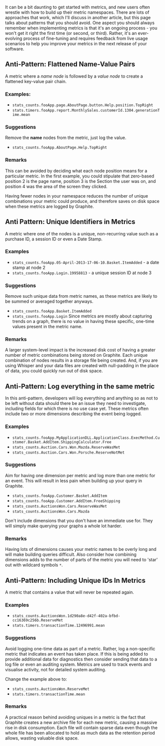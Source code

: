 ﻿It can be a bit daunting to get started with metrics, and new users often wrestle with how to build up their metric namespaces. There are lots of approaches that work, which I'll discuss in another article, but this page talks about patterns that you should avoid. One aspect you should always remember when implementing metrics is that it's an ongoing process - you won't get it right the first time (or second, or third). Rather, it's an ever-evolving process of fine-tuning and requires feedback from live usage scenarios to help you improve your metrics in the next release of your software.

## Anti-Pattern: Flattened Name-Value Pairs
A metric where a *name node* is followed by a *value node* to create a flattened key-value pair chain.

### Examples:
* ```stats_counts.fooApp.page.AboutPage.button.Help.position.TopRight```
* ```stats.timers.fooApp.report.MonthlySales.customerId.1304.generationTime.mean```

### Suggestions
Remove the **name** nodes from the metric, just log the value.
* ```stats_counts.fooApp.AboutPage.Help.TopRight```

### Remarks
This can be avoided by deciding what each node position means for a particular metric. In the first example, you could stipulate that zero-based position 2 is the page name, position 3 is the Section the user was on, and position 4 was the area of the screen they clicked.

Having fewer nodes in your namespace reduces the number of unique combinations your metric could produce, and therefore saves on disk space when these metrics are logged by Graphite.

## Anti Pattern: Unique Identifiers in Metrics
A metric where one of the nodes is a unique, non-recurring value such as a purchase ID, a session ID or even a Date Stamp.

### Examples
* ```stats_counts.fooApp.05-April-2013-17-06-10.Basket.ItemAdded``` - a date stamp at node 2
* ```stats_counts.fooApp.Login.19958813``` - a unique session ID at node 3

### Suggestions
Remove such unique data from metric names, as these metrics are likely to be summed or averaged together anyways. 
* ```stats_counts.fooApp.Basket.ItemAdded```
* ```stats_counts.fooApp.Login```
Since metrics are mostly about capturing trends on a graph, there is no value in having these specific, one-time values present in the metric name.

### Remarks
A larger system-level impact is the increased disk cost of having a greater number of metric combinations being stored on Graphite. Each unique combination of nodes results in a storage file being created. And, if you are using Whisper and your data files are created with null-padding in the place of data, you could quickly run out of disk space.

## Anti-Pattern: Log everything in the same metric
In this anti-pattern, developers will log everything and anything so as not to be left without data should there be an issue they need to investigate, including fields for which there is no use case yet. These metrics often include two or more dimensions describing the event being logged.

### Examples
* ```stats_counts.fooApp.MyApplicationDLL.ApplicationClass.ExecMethod.Customer.Basket.AddItem.ShippingCalculator.Free```
* ```stats_counts.Auction.Cars.Won.Mazda.ReserveWasMet```
* ```stats_counts.Auction.Cars.Won.Porsche.ReserveNotMet```
 
### Suggestions
Aim for having one dimension per metric and log more than one metric for an event. This will result in less pain when building up your query in Graphite.
* ```stats_counts.fooApp.Customer.Basket.AddItem```
* ```stats_counts.fooApp.Customer.AddItem.FreeShipping```
* ```stats_counts.AuctionsWon.Cars.ReserveWasMet```
* ```stats_counts.AuctionsWon.Cars.Mazda```

Don't include dimensions that you don't have an immediate use for. They will simply make querying your graphs a whole lot harder.

### Remarks
Having lots of dimensions causes your metric names to be overly long and will make building queries difficult. Also consider how combining dimensions adds to the number of parts of the metric you will need to 'star' out with wildcard symbols ```*```.

## Anti-Pattern: Including Unique IDs In Metrics
A metric that contains a value that will never be repeated again.

### Examples
* ```stats_counts.AuctionsWon.1d290a8e-d42f-402a-bfbd-cc16369c256b.ReserveMet```
* ```stats.timers.transactionTime.12496991.mean```

### Suggestions
Avoid logging one-time data as part of a metric. Rather, log a non-specific metric that indicates an event has taken place. If this is being added to provide additional data for diagnostics then consider sending that data to a log file or even an auditing system. Metrics are used to track events and visualise activity, not for detailed system auditing.

Change the example above to:
* ```stats_counts.AuctionsWon.ReserveMet```
* ```stats.timers.transactionTime.mean```

### Remarks
A practical reason behind avoiding uniques in a metric is the fact that Graphite creates a new archive file for each new metric, causing a massive rise in disk consumption. Each file will contain sparse data even though the whole file has been allocated to hold as much data as the retention period allows, wasting valuable disk space. 
 